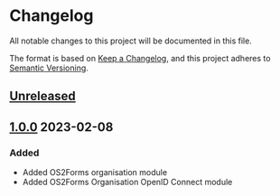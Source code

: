 <!-- markdownlint-disable MD024 -->
# Changelog

All notable changes to this project will be documented in this file.

The format is based on [Keep a Changelog](https://keepachangelog.com/en/1.0.0/),
and this project adheres to [Semantic
Versioning](https://semver.org/spec/v2.0.0.html).

## [Unreleased]

## [1.0.0] 2023-02-08

### Added

- Added OS2Forms organisation module
- Added OS2Forms Organisation OpenID Connect module

[Unreleased]: https://github.com/itk-dev/os2forms_organisation/compare/1.0.0...HEAD
[1.0.0]: https://github.com/itk-dev/os2forms_organisation/releases/tag/1.0.0

